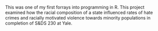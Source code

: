 This was one of my first forrays into programming in R. This project examined how the racial composition of a state influenced rates of hate crimes and racially motivated violence towards minority populations in completion of S&DS 230 at Yale.
